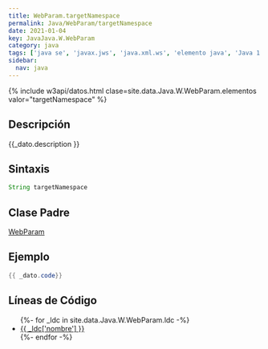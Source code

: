 ```yaml
---
title: WebParam.targetNamespace
permalink: Java/WebParam/targetNamespace
date: 2021-01-04
key: JavaJava.W.WebParam
category: java
tags: ['java se', 'javax.jws', 'java.xml.ws', 'elemento java', 'Java 1.6']
sidebar: 
  nav: java
---
```


{% include w3api/datos.html clase=site.data.Java.W.WebParam.elementos valor="targetNamespace" %}

## Descripción
{{_dato.description }}

## Sintaxis
~~~java
String targetNamespace
~~~

## Clase Padre
[WebParam](/Java/WebParam/)

## Ejemplo
~~~java
{{ _dato.code}}
~~~

## Líneas de Código
<ul>
{%- for _ldc in site.data.Java.W.WebParam.ldc -%}
   <li>
       <a href="{{_ldc['url'] }}">{{ _ldc['nombre'] }}</a>
   </li>
{%- endfor -%}
</ul>
